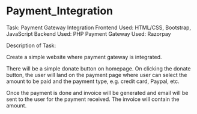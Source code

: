 # Payment_Integration
Task: Payment Gateway Integration
Frontend Used: HTML/CSS, Bootstrap, JavaScript
Backend Used: PHP
Payment Gateway Used: Razorpay

Description of Task:

Create a simple website where payment gateway is integrated.

There will be a simple donate button on homepage. On clicking
the donate button, the user will land on the payment page where
user can select the amount to be paid and the payment type, e.g.
credit card, Paypal, etc.

Once the payment is done and invoice will be generated and
email will be sent to the user for the payment received. The
invoice will contain the amount.

